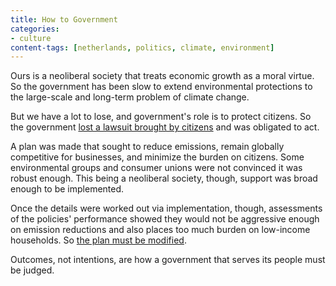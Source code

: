 ```yaml
---
title: How to Government
categories:
- culture
content-tags: [netherlands, politics, climate, environment]
---
```


Ours is a neoliberal society that treats economic growth as a moral virtue. So the government has been slow to extend environmental protections to the large-scale and long-term problem of climate change.

But we have a lot to lose, and government's role is to protect citizens. So the government [lost a lawsuit brought by citizens](https://www.dutchnews.nl/news/2018/10/appeal-court-upholds-urgenda-ruling-government-must-cut-co2-by-25/) and was obligated to act.

A plan was made that sought to reduce emissions, remain globally competitive for businesses, and minimize the burden on citizens. Some environmental groups and consumer unions were not convinced it was robust enough. This being a neoliberal society, though, support was broad enough to be implemented.

Once the details were worked out via implementation, though, assessments of the policies' performance showed they would not be aggressive enough on emission reductions and also places too much burden on low-income households. So [the plan must be modified](https://nltimes.nl/2019/03/14/govt-changes-climate-tune-less-tax-citizens-co2-tax-businesses).

Outcomes, not intentions, are how a government that serves its people must be judged.
